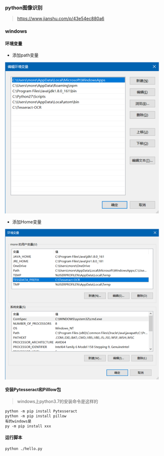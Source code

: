 ### python图像识别
> https://www.jianshu.com/p/43e54ec880a6

### windows
#### 环境变量
+ 添加path变量

![添加环境变量](imgs/path_varable.png)

+ 添加Home变量

![添加环境变量](imgs/ocr_home.png)

#### 安装Pytesseract和Pilllow包
> windows上python3.7的安装命令是这样的

```
python -m pip install Pytesseract
python -m pip install pillow
有的windows是
py -m pip install xxx
```

#### 运行脚本

```
python ./hello.py
```